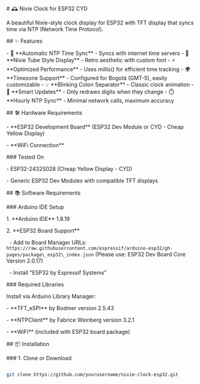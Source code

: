 \# 🕰️ Nixie Clock for ESP32 CYD



A beautiful Nixie-style clock display for ESP32 with TFT display that syncs time via NTP (Network Time Protocol).



\## ✨ Features



\- 📡 \*\*Automatic NTP Time Sync\*\* - Syncs with internet time servers
\- 🎨 \*\*Nixie Tube Style Display\*\* - Retro aesthetic with custom font
\- ⚡ \*\*Optimized Performance\*\* - Uses millis() for efficient time tracking
\- 🌍 \*\*Timezone Support\*\* - Configured for Bogotá (GMT-5), easily customizable
\- 💡 \*\*Blinking Colon Separator\*\* - Classic clock animation
\- 🔄 \*\*Smart Updates\*\* - Only redraws digits when they change
\- ⏱️ \*\*Hourly NTP Sync\*\* - Minimal network calls, maximum accuracy



\## 🛠️ Hardware Requirements

\- \*\*ESP32 Development Board\*\* (ESP32 Dev Module or CYD - Cheap Yellow Display)

\- \*\*WiFi Connection\*\*

\### Tested On

\- ESP32-2432S028 (Cheap Yellow Display - CYD)

\- Generic ESP32 Dev Modules with compatible TFT displays



\## 📚 Software Requirements

\### Arduino IDE Setup

1\. \*\*Arduino IDE\*\* 1.8.19

2\. \*\*ESP32 Board Support\*\*

&nbsp;  - Add to Board Manager
URLs: `https://raw.githubusercontent.com/espressif/arduino-esp32/gh-pages/package\_esp32\_index.json`
(Please use: ESP32 Dev Board  Core Version 2.0.17)

&nbsp;  - Install "ESP32 by Espressif Systems"



\### Required Libraries

Install via Arduino Library Manager:

\- \*\*TFT\_eSPI\*\* by Bodmer version 2.5.43

\- \*\*NTPClient\*\* by Fabrice Weinberg version 3.2.1

\- \*\*WiFi\*\* (included with ESP32 board package)



\## 📦 Installation



\### 1. Clone or Download

```bash

git clone https://github.com/yourusername/nixie-clock-esp32.git

